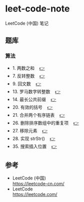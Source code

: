# leet-code-note #

LeetCode (中国) 笔记

## <a id="problemSet"></a>题库 ##

### <a id="problemSet.algorithm"></a>算法 ###

* 1\. <a id="problemSet.algorithm.twoSum"></a>两数之和&nbsp;&nbsp;&nbsp;&nbsp;[:point_right:][problemSet.algorithm.twoSum]
* 7\. <a id="problemSet.algorithm.reverseInteger"></a>反转整数&nbsp;&nbsp;&nbsp;&nbsp;[:point_right:][problemSet.algorithm.reverseInteger]
* 9\. <a id="problemSet.algorithm.palindromeNumber"></a>回文数&nbsp;&nbsp;&nbsp;&nbsp;[:point_right:][problemSet.algorithm.palindromeNumber]
* 13\. <a id="problemSet.algorithm.romanToInteger"></a>罗马数字转整数&nbsp;&nbsp;&nbsp;&nbsp;[:point_right:][problemSet.algorithm.romanToInteger]
* 14\. <a id="problemSet.algorithm.longestCommonPrefix"></a>最长公共前缀&nbsp;&nbsp;&nbsp;&nbsp;[:point_right:][problemSet.algorithm.longestCommonPrefix]
* 20\. <a id="problemSet.algorithm.validParentheses"></a>有效的括号&nbsp;&nbsp;&nbsp;&nbsp;[:point_right:][problemSet.algorithm.validParentheses]
* 21\. <a id="problemSet.algorithm.mergeTwoSortedLists"></a>合并两个有序链表&nbsp;&nbsp;&nbsp;&nbsp;[:point_right:][problemSet.algorithm.mergeTwoSortedLists]
* 26\. <a id="problemSet.algorithm.removeDuplicatesFromSortedArray"></a>删除排序数组中的重复项&nbsp;&nbsp;&nbsp;&nbsp;[:point_right:][problemSet.algorithm.removeDuplicatesFromSortedArray]
* 27\. <a id="problemSet.algorithm.removeElement"></a>移除元素&nbsp;&nbsp;&nbsp;&nbsp;[:point_right:][problemSet.algorithm.removeElement]
* 28\. <a id="problemSet.algorithm.implementStrstr"></a>实现 strStr()&nbsp;&nbsp;&nbsp;&nbsp;[:point_right:][problemSet.algorithm.implementStrstr]
* 35\. <a id="problemSet.algorithm.searchInsertPosition"></a>搜索插入位置&nbsp;&nbsp;&nbsp;&nbsp;[:point_right:][problemSet.algorithm.searchInsertPosition]

## 参考 ##

* LeetCode (中国)  
  <https://leetcode-cn.com/>
* LeetCode  
  <https://leetcode.com/>

<!-- 链接 开始 -->
[problemSet.algorithm.twoSum]: problemSet/algorithm/twoSum.md#twoSum "两数之和"
[problemSet.algorithm.reverseInteger]: problemSet/algorithm/reverseInteger.md#reverseInteger "反转整数"
[problemSet.algorithm.palindromeNumber]: problemSet/algorithm/palindromeNumber.md#palindromeNumber "回文数"
[problemSet.algorithm.romanToInteger]: problemSet/algorithm/romanToInteger.md#romanToInteger "罗马数字转整数"
[problemSet.algorithm.longestCommonPrefix]: problemSet/algorithm/longestCommonPrefix.md#longestCommonPrefix "最长公共前缀"
[problemSet.algorithm.validParentheses]: problemSet/algorithm/validParentheses.md#validParentheses "有效的括号"
[problemSet.algorithm.mergeTwoSortedLists]: problemSet/algorithm/mergeTwoSortedLists.md#mergeTwoSortedLists "合并两个有序链表"
[problemSet.algorithm.removeDuplicatesFromSortedArray]: problemSet/algorithm/removeDuplicatesFromSortedArray.md#removeDuplicatesFromSortedArray "删除排序数组中的重复项"
[problemSet.algorithm.removeElement]: problemSet/algorithm/removeElement.md#removeElement "移除元素"
[problemSet.algorithm.implementStrstr]: problemSet/algorithm/implementStrstr.md#implementStrstr "实现 strStr()"
[problemSet.algorithm.searchInsertPosition]: problemSet/algorithm/searchInsertPosition.md#searchInsertPosition "搜索插入位置"
<!-- 链接 结束 -->